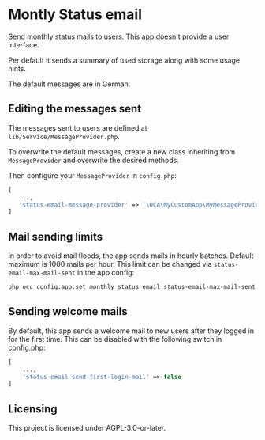 <!--
  - SPDX-FileCopyrightText: 2021 Nextcloud GmbH and Nextcloud contributors
  - SPDX-License-Identifier: AGPL-3.0-or-later
-->
# Montly Status email

Send monthly status mails to users. This app doesn't provide a user interface.

Per default it sends a summary of used storage along with some usage hints.

The default messages are in German.

## Editing the messages sent

The messages sent to users are defined at `lib/Service/MessageProvider.php`.

To overwrite the default messages, create a new class inheriting from `MessageProvider`
and overwrite the desired methods.

Then configure your `MessageProvider` in `config.php`:

```php
[
   ...,
   'status-email-message-provider' => '\OCA\MyCustomApp\MyMessageProvider',
]
```

## Mail sending limits

In order to avoid mail floods, the app sends mails in hourly batches. Default maximum
is 1000 mails per hour. This limit can be changed via `status-email-max-mail-sent` in
the app config:

```bash
php occ config:app:set monthly_status_email status-email-max-mail-sent --value=2500
```

## Sending welcome mails

By default, this app sends a welcome mail to new users after they logged in for
the first time. This can be disabled with the following switch in config.php:

```php
[
    ...,
    'status-email-send-first-login-mail' => false
]
```

## Licensing

This project is licensed under AGPL-3.0-or-later.
